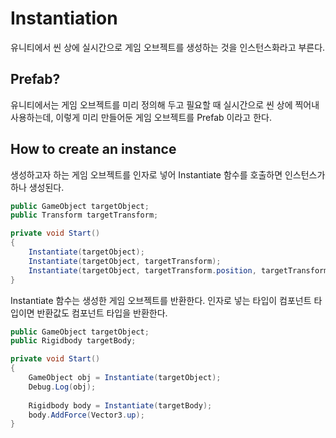 # Instantiation

유니티에서 씬 상에 실시간으로 게임 오브젝트를 생성하는 것을 인스턴스화라고 부른다.

## Prefab?

유니티에서는 게임 오브젝트를 미리 정의해 두고 필요할 때 실시간으로 씬 상에 찍어내 사용하는데, 이렇게 미리 만들어둔 게임 오브젝트를 Prefab 이라고 한다.

## How to create an instance

생성하고자 하는 게임 오브젝트를 인자로 넣어 Instantiate 함수를 호출하면 인스턴스가 하나 생성된다.

```cs
public GameObject targetObject;
public Transform targetTransform;

private void Start()
{
	Instantiate(targetObject);
	Instantiate(targetObject, targetTransform);
	Instantiate(targetObject, targetTransform.position, targetTransform.rotation);
}
```

Instantiate 함수는 생성한 게임 오브젝트를 반환한다. 인자로 넣는 타입이 컴포넌트 타입이면 반환값도 컴포넌트 타입을 반환한다.

```cs
public GameObject targetObject;
public Rigidbody targetBody;

private void Start()
{
	GameObject obj = Instantiate(targetObject);
	Debug.Log(obj);
	
	Rigidbody body = Instantiate(targetBody);
	body.AddForce(Vector3.up);
}
```
